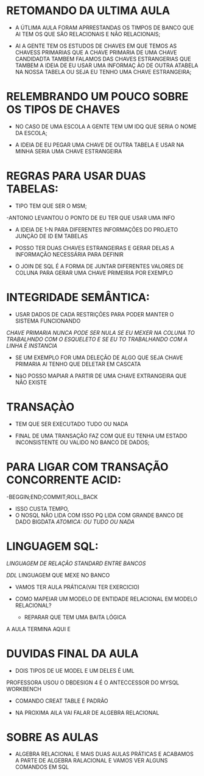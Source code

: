 # RETOMANDO DA ULTIMA AULA

- A ÚTLIMA AULA FORAM APRRESTANDAS OS TIMPOS DE BANCO QUE AI TEM OS QUE SÃO RELACIONAIS E NÃO RELACIONAIS;

- AI A GENTE TEM OS ESTUDOS DE CHAVES EM QUE TEMOS AS CHAVESS PRIMARIAS QUE A CHAVE PRIMARIA DE UMA CHAVE CANDIDADTA TAMBEM FALAMOS DAS CHAVES ESTRANGERIAS QUE TAMBEM A IDEIA DE EU USAR UMA INFORMAÇ
  ÀO DE OUTRA ATABELA NA NOSSA TABELA OU SEJA EU TENHO UMA CHAVE ESTRANGEIRA;

# RELEMBRANDO UM POUCO SOBRE OS TIPOS DE CHAVES

- NO CASO DE UMA ESCOLA A GENTE TEM UM IDQ QUE SERIA O NOME DA ESCOLA;

- A IDEIA DE EU PEGAR UMA CHAVE DE OUTRA TABELA E USAR NA MINHA SERIA UMA CHAVE ESTRANGEIRA

# REGRAS PARA USAR DUAS TABELAS:

- TIPO TEM QUE SER O MSM;

-ANTONIO LEVANTOU O PONTO DE EU TER QUE USAR UMA INFO

- A IDEIA DE 1-N PARA DIFERENTES INFORMAÇÕES DO PROJETO JUNÇÀO DE ID EM TABELAS

- POSSO TER DUAS CHAVES ESTRANGEIRAS E GERAR DELAS A INFORMAÇÃO NECESSÁRIA PARA DEFINIR

- O JOIN DE SQL É A FORMA DE JUNTAR DIFERENTES VALORES DE COLUNA PARA GERAR UMA CHAVE PRIMEIRIA POR EXEMPLO

# INTEGRIDADE SEMÂNTICA:

- USAR DADOS DE CADA RESTRIÇÕES PARA PODER MANTER O SISTEMA FUNCIONANDO

_CHAVE PRIMARIA NUNCA PODE SER NULA_
_SE EU MEXER NA COLUNA TO TRABALHNDO COM O ESQUELETO E SE EU TO TRABALHANDO COM A LINHA É INSTANCIA_

- SE UM EXEMPLO FOR UMA DELEÇÃO DE ALGO QUE SEJA CHAVE PRIMARIA AI TENHO QUE DELETAR EM CASCATA

- NãO POSSO MAPIAR A PARTIR DE UMA CHAVE EXTRANGEIRA QUE NÃO EXISTE

# TRANSAÇÀO

- TEM QUE SER EXECUTADO TUDO OU NADA

- FINAL DE UMA TRANSAÇÃO FAZ COM QUE EU TENHA UM ESTADO INCONSISTENTE OU VALIDO NO BANCO DE DADOS;

# PARA LIGAR COM TRANSAÇÃO CONCORRENTE ACID:

-BEGGIN;END;COMMIT;ROLL_BACK

- ISSO CUSTA TEMPO,
- O NOSQL NÃO LIDA COM ISSO PQ LIDA COM GRANDE BANCO DE DADO BIGDATA
  _ATOMICA: OU TUDO OU NADA_

# LINGUAGEM SQL:

_LINGUAGEM DE RELAÇÃO STANDARD ENTRE BANCOS_

_DDL_
LINGUAGEM QUE MEXE NO BANCO

- VAMOS TER AULA PRÁTICA(VAI TER EXERCICIO)

- COMO MAPEIAR UM MODELO DE ENTIDADE RELACIONAL EM MODELO RELACIONAL?

  - REPARAR QUE TEM UMA BAITA LÓGICA

A AULA TERMINA AQUI E

# DUVIDAS FINAL DA AULA

- DOIS TIPOS DE UE MODEL E UM DELES É UML

PROFESSORA USOU O DBDESIGN 4 É O ANTECCESSOR DO MYSQL WORKBENCH

- COMANDO CREAT TABLE É PADRÃO

- NA PROXIMA AILA VAI FALAR DE ALGEBRA RELACIONAL

# SOBRE AS AULAS

- ALGEBRA RELACIONAL E MAIS DUAS AULAS PRÁTICAS E ACABAMOS A PARTE DE ALGEBRA RALACIONAL E VAMOS VER ALGUNS COMANDOS EM SQL
